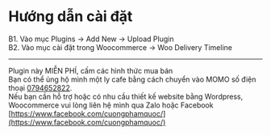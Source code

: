 # Hướng dẫn cài đặt

B1. Vào mục Plugins -> Add New -> Upload Plugin \
B2. Vào mục cài đặt trong Woocommerce -> Woo Delivery Timeline

---------------------
Plugin này MIỄN PHÍ, cấm các hình thức mua bán \
Bạn có thể ủng hộ mình một ly cafe bằng cách chuyển vào MOMO số điện thoại [0794652822](https://me.momo.vn/cuongwp). \
Nếu bạn cần hỗ trợ hoặc có nhu cầu thiết kế website bằng Wordpress, Woocommerce vui lòng liên hệ mình qua Zalo hoặc Facebook \
[https://www.facebook.com/cuongphamquoc/](https://www.facebook.com/cuongphamquoc/)
